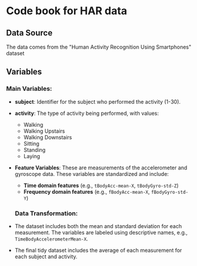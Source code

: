 # Code book for HAR data

## Data Source
The data comes from the "Human Activity Recognition Using Smartphones" dataset

## Variables
### Main Variables:
- **subject**: Identifier for the subject who performed the activity (1-30).
- **activity**: The type of activity being performed, with values:
  - Walking
  - Walking Upstairs
  - Walking Downstairs
  - Sitting
  - Standing
  - Laying
- **Feature Variables**: These are measurements of the accelerometer and gyroscope data. These variables are standardized and include:
  - **Time domain features** (e.g., `tBodyAcc-mean-X`, `tBodyGyro-std-Z`)
  - **Frequency domain features** (e.g., `fBodyAcc-mean-X`, `fBodyGyro-std-Y`)
  
  ### Data Transformation:
- The dataset includes both the mean and standard deviation for each measurement. The variables are labeled using descriptive names, e.g., `TimeBodyAccelerometerMean-X`.
- The final tidy dataset includes the average of each measurement for each subject and activity.